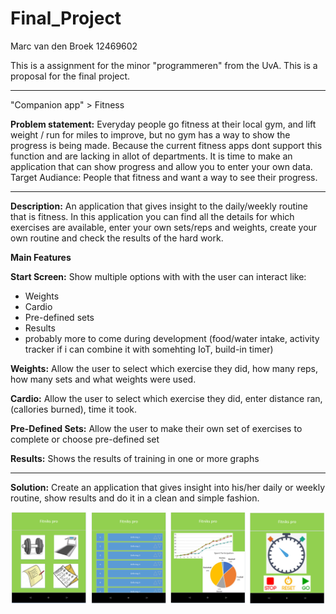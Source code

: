 # Final_Project
Marc van den Broek 12469602

This is a assignment for the minor "programmeren" from the UvA. This is a proposal for the final project. 

***

"Companion app" > Fitness

__Problem statement:__
Everyday people go fitness at their local gym, and lift weight / run for miles to improve, but no gym has a way to show the progress is being made. Because the current fitness apps dont support this function and are lacking in allot of departments. It is time to make an application that can show progress and allow you to enter your own data. Target Audiance: People that fitness and want a way to see their progress.

***

__Description:__
An application that gives insight to the daily/weekly routine that is fitness. In this application you can find all the details for which exercises are available, enter your own sets/reps and weights, create your own routine and check the results of the hard work.


__Main Features__  
  
__Start Screen:__
Show multiple options with with the user can interact like:
- Weights
- Cardio
- Pre-defined sets
- Results
- probably more to come during development (food/water intake, activity tracker if i can combine it with somehting IoT, build-in timer)

__Weights:__
Allow the user to select which exercise they did, how many reps, how many sets and what weights were used.

__Cardio:__
Allow the user to select which exercise they did, enter distance ran, (callories burned), time it took.

__Pre-Defined Sets:__
Allow the user to make their own set of exercises to complete or choose pre-defined set

__Results:__
Shows the results of training in one or more graphs 
***

__Solution:__
Create an application that gives insight into his/her daily or weekly routine, show results and do it in a clean and simple fashion.


![Alt text](https://github.com/broekm006/Final_Project/blob/master/doc/fitness_app.png)
